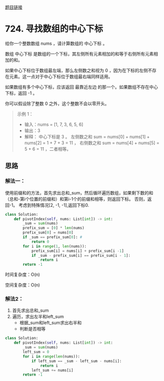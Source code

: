 [题目链接](https://leetcode-cn.com/problems/find-pivot-index/)
# 724. 寻找数组的中心下标
给你一个整数数组 nums ，请计算数组的 中心下标 。

数组 中心下标 是数组的一个下标，其左侧所有元素相加的和等于右侧所有元素相加的和。

如果中心下标位于数组最左端，那么左侧数之和视为 0 ，因为在下标的左侧不存在元素。这一点对于中心下标位于数组最右端同样适用。

如果数组有多个中心下标，应该返回 最靠近左边 的那一个。如果数组不存在中心下标，返回 -1 。



你可以假设除了整数 0 之外，这个整数不会以零开头。
>示例 1：
>* 输入：nums = [1, 7, 3, 6, 5, 6]
>* 输出：3
>* 解释： 中心下标是 3 。
>左侧数之和 sum = nums[0] + nums[1] + nums[2] = 1 + 7 + 3 = 11 ，
>右侧数之和 sum = nums[4] + nums[5] = 5 + 6 = 11 ，二者相等。

## 思路
### 解法一：
使用前缀和的方法，首先求出总和_sum，然后循环遍历数组，如果剩下数的和（总和-第i个位置的前缀和）和第i-1个的前缀和相等，则返回下标。
否则，返回-1。
考虑到特殊情况[2, -1, -1],返回下标0.
```python
class Solution:
    def pivotIndex(self, nums: List[int]) -> int:
        _sum = sum(nums)
        prefix_sum = [0] * len(nums)
        prefix_sum[0] = nums[0]
        if _sum == prefix_sum[0]: #
            return 0
        for i in range(1, len(nums)):
            prefix_sum[i] = nums[i] + prefix_sum[i -1]
            if _sum - prefix_sum[i] == prefix_sum[i - 1]:
                return i
        return -1
```
时间复杂度：O(n)

空间复杂度：O(n)
### 解法2：
1. 首先求出总和_sum
2. 遍历，求出左半和left_sum
    * 根据_sum和left_sum求出右半和
    * 判断是否相等
```python
class Solution:
    def pivotIndex(self, nums: List[int]) -> int:
        _sum = sum(nums)
        left_sum = 0
        for i in range(len(nums)):
            if left_sum == _sum - left_sum - nums[i]:
                return i
            left_sum += nums[i]
        return -1
```